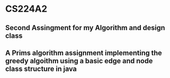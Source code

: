 # CS224A2


## Second Assingment for my Algorithm and design class 
## A Prims algorithm assignment implementing the greedy algoithm using a basic edge and node class structure in java